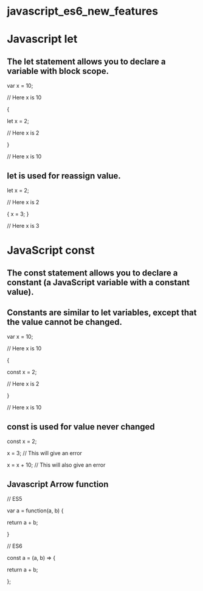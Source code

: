 # javascript_es6_new_features

# Javascript let
## The let statement allows you to declare a variable with block scope.

var x = 10;

// Here x is 10

{ 
  
 let x = 2;

  // Here x is 2

}

// Here x is 10

## let is used for reassign value.

let x = 2;

// Here x is 2

{
  x = 3;
}

// Here x is 3

# JavaScript const

## The const statement allows you to declare a constant (a JavaScript variable with a constant value).

## Constants are similar to let variables, except that the value cannot be changed.
var x = 10;

// Here x is 10

{ 
  
 const x = 2;
 
 // Here x is 2

}

// Here x is 10

## const is used for value never changed

const x = 2;

x = 3;      // This will give an error

x = x + 10;   // This will also give an error


## Javascript Arrow function
// ES5

var a = function(a, b) {
   
  return a + b;

}

// ES6

const a = (a, b) => { 

return a + b; 

};
